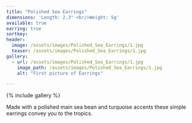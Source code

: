 ```yaml
---
title: "Polished Sea Earrings"
dimensions: 'Length: 2.3" <br/>Weight: 5g'
available: true
earring: true
sortkey: 
header:
  image: /assets/images/Polished_Sea_Earrings/1.jpg
  teaser: /assets/images/Polished_Sea_Earrings/1.jpg
gallery:
  - url: /assets/images/Polished_Sea_Earrings/1.jpg
    image_path: /assets/images/Polished_Sea_Earrings/1.jpg
    alt: "First picture of Earrings"

---
```



{% include gallery %}

Made with a polished main sea bean and turquoise accents these simple earrings convey you to the tropics.